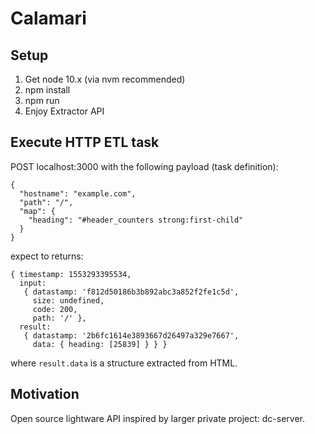 # Calamari

## Setup
1. Get node 10.x (via nvm recommended)
2. npm install
3. npm run
4. Enjoy Extractor API

## Execute HTTP ETL task
POST localhost:3000 with the following payload (task definition):
```
{
  "hostname": "example.com",
  "path": "/",
  "map": {
    "heading": "#header_counters strong:first-child"
  }
}
```

expect to returns:
```
{ timestamp: 1553293395534,
  input:
   { datastamp: 'f812d50186b3b892abc3a852f2fe1c5d',
     size: undefined,
     code: 200,
     path: '/' },
  result:
   { datastamp: '2b6fc1614e3893667d26497a329e7667',
     data: { heading: [25839] } } }
```
where `result.data` is a structure extracted from HTML.

## Motivation

Open source lightware API inspired by larger private project: dc-server.
